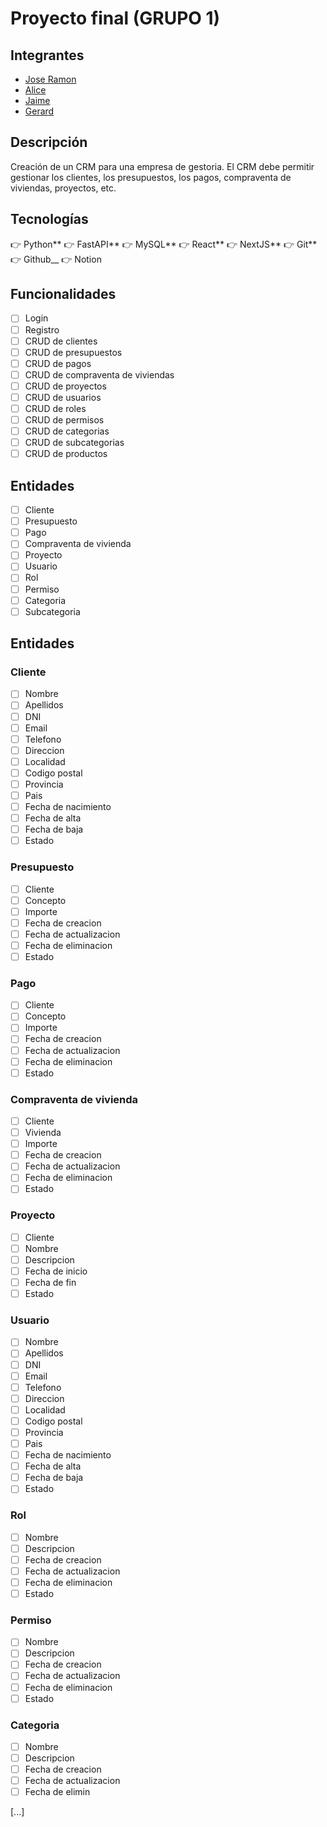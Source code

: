 # Proyecto final (GRUPO 1)

## Integrantes

- [Jose Ramon](https://github.com/joseAbaldea)
- [Alice](https://github.com/w0nd3rl4nd)
- [Jaime](https://github.com/soviet07)
- [Gerard](https://github.com/gescoma)

## Descripción

Creación de un CRM para una empresa de gestoria. El CRM debe permitir gestionar los clientes, los presupuestos, los pagos, compraventa de viviendas, proyectos, etc.

## Tecnologías

:point_right: Python**
:point_right: FastAPI**
:point_right: MySQL**
:point_right: React**
:point_right: NextJS**
:point_right: Git**
:point_right: Github\_\_
:point_right: Notion

## Funcionalidades

- [ ] Login
- [ ] Registro
- [ ] CRUD de clientes
- [ ] CRUD de presupuestos
- [ ] CRUD de pagos
- [ ] CRUD de compraventa de viviendas
- [ ] CRUD de proyectos
- [ ] CRUD de usuarios
- [ ] CRUD de roles
- [ ] CRUD de permisos
- [ ] CRUD de categorias
- [ ] CRUD de subcategorias
- [ ] CRUD de productos

## Entidades

- [ ] Cliente
- [ ] Presupuesto
- [ ] Pago
- [ ] Compraventa de vivienda
- [ ] Proyecto
- [ ] Usuario
- [ ] Rol
- [ ] Permiso
- [ ] Categoria
- [ ] Subcategoria

## Entidades

### Cliente

- [ ] Nombre
- [ ] Apellidos
- [ ] DNI
- [ ] Email
- [ ] Telefono
- [ ] Direccion
- [ ] Localidad
- [ ] Codigo postal
- [ ] Provincia
- [ ] Pais
- [ ] Fecha de nacimiento
- [ ] Fecha de alta
- [ ] Fecha de baja
- [ ] Estado

### Presupuesto

- [ ] Cliente
- [ ] Concepto
- [ ] Importe
- [ ] Fecha de creacion
- [ ] Fecha de actualizacion
- [ ] Fecha de eliminacion
- [ ] Estado

### Pago

- [ ] Cliente
- [ ] Concepto
- [ ] Importe
- [ ] Fecha de creacion
- [ ] Fecha de actualizacion
- [ ] Fecha de eliminacion
- [ ] Estado

### Compraventa de vivienda

- [ ] Cliente
- [ ] Vivienda
- [ ] Importe
- [ ] Fecha de creacion
- [ ] Fecha de actualizacion
- [ ] Fecha de eliminacion
- [ ] Estado

### Proyecto

- [ ] Cliente
- [ ] Nombre
- [ ] Descripcion
- [ ] Fecha de inicio
- [ ] Fecha de fin
- [ ] Estado

### Usuario

- [ ] Nombre
- [ ] Apellidos
- [ ] DNI
- [ ] Email
- [ ] Telefono
- [ ] Direccion
- [ ] Localidad
- [ ] Codigo postal
- [ ] Provincia
- [ ] Pais
- [ ] Fecha de nacimiento
- [ ] Fecha de alta
- [ ] Fecha de baja
- [ ] Estado

### Rol

- [ ] Nombre
- [ ] Descripcion
- [ ] Fecha de creacion
- [ ] Fecha de actualizacion
- [ ] Fecha de eliminacion
- [ ] Estado

### Permiso

- [ ] Nombre
- [ ] Descripcion
- [ ] Fecha de creacion
- [ ] Fecha de actualizacion
- [ ] Fecha de eliminacion
- [ ] Estado

### Categoria

- [ ] Nombre
- [ ] Descripcion
- [ ] Fecha de creacion
- [ ] Fecha de actualizacion
- [ ] Fecha de elimin

[...]
